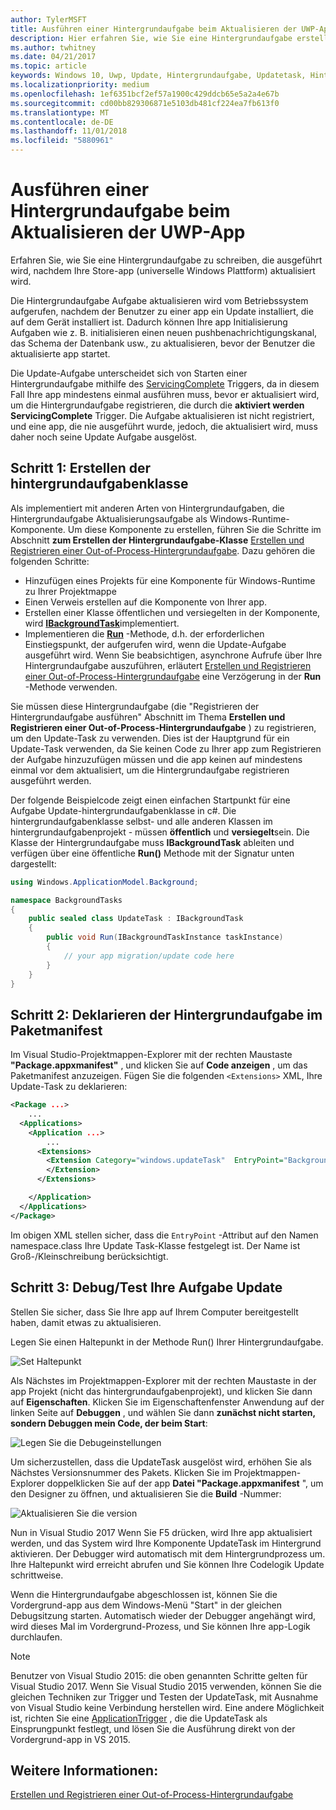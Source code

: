 ```yaml
---
author: TylerMSFT
title: Ausführen einer Hintergrundaufgabe beim Aktualisieren der UWP-App
description: Hier erfahren Sie, wie Sie eine Hintergrundaufgabe erstellen, die ausgeführt wird, wenn die Store-App Ihrer Universellen Windows-Plattform (UWP) aktualisiert wird.
ms.author: twhitney
ms.date: 04/21/2017
ms.topic: article
keywords: Windows 10, Uwp, Update, Hintergrundaufgabe, Updatetask, Hintergrundaufgabe
ms.localizationpriority: medium
ms.openlocfilehash: 1ef6351bcf2ef57a1900c429ddcb65e5a2a4e67b
ms.sourcegitcommit: cd00bb829306871e5103db481cf224ea7fb613f0
ms.translationtype: MT
ms.contentlocale: de-DE
ms.lasthandoff: 11/01/2018
ms.locfileid: "5880961"
---
```

# <a name="run-a-background-task-when-your-uwp-app-is-updated"></a>Ausführen einer Hintergrundaufgabe beim Aktualisieren der UWP-App

Erfahren Sie, wie Sie eine Hintergrundaufgabe zu schreiben, die ausgeführt wird, nachdem Ihre Store-app (universelle Windows Plattform) aktualisiert wird.

Die Hintergrundaufgabe Aufgabe aktualisieren wird vom Betriebssystem aufgerufen, nachdem der Benutzer zu einer app ein Update installiert, die auf dem Gerät installiert ist. Dadurch können Ihre app Initialisierung Aufgaben wie z. B. initialisieren einen neuen pushbenachrichtigungskanal, das Schema der Datenbank usw., zu aktualisieren, bevor der Benutzer die aktualisierte app startet.

Die Update-Aufgabe unterscheidet sich von Starten einer Hintergrundaufgabe mithilfe des [ServicingComplete](https://docs.microsoft.com/uwp/api/Windows.ApplicationModel.Background.SystemTriggerType) Triggers, da in diesem Fall Ihre app mindestens einmal ausführen muss, bevor er aktualisiert wird, um die Hintergrundaufgabe registrieren, die durch die **aktiviert werden ServicingComplete** Trigger.  Die Aufgabe aktualisieren ist nicht registriert, und eine app, die nie ausgeführt wurde, jedoch, die aktualisiert wird, muss daher noch seine Update Aufgabe ausgelöst.

## <a name="step-1-create-the-background-task-class"></a>Schritt 1: Erstellen der hintergrundaufgabenklasse

Als implementiert mit anderen Arten von Hintergrundaufgaben, die Hintergrundaufgabe Aktualisierungsaufgabe als Windows-Runtime-Komponente. Um diese Komponente zu erstellen, führen Sie die Schritte im Abschnitt **zum Erstellen der Hintergrundaufgabe-Klasse** [Erstellen und Registrieren einer Out-of-Process-Hintergrundaufgabe](https://docs.microsoft.com/windows/uwp/launch-resume/create-and-register-a-background-task). Dazu gehören die folgenden Schritte:

- Hinzufügen eines Projekts für eine Komponente für Windows-Runtime zu Ihrer Projektmappe
- Einen Verweis erstellen auf die Komponente von Ihrer app.
- Erstellen einer Klasse öffentlichen und versiegelten in der Komponente, wird [**IBackgroundTask**](https://msdn.microsoft.com/library/windows/apps/br224794)implementiert.
- Implementieren die [**Run**](https://msdn.microsoft.com/library/windows/apps/br224811) -Methode, d.h. der erforderlichen Einstiegspunkt, der aufgerufen wird, wenn die Update-Aufgabe ausgeführt wird. Wenn Sie beabsichtigen, asynchrone Aufrufe über Ihre Hintergrundaufgabe auszuführen, erläutert [Erstellen und Registrieren einer Out-of-Process-Hintergrundaufgabe](https://docs.microsoft.com/windows/uwp/launch-resume/create-and-register-a-background-task) eine Verzögerung in der **Run** -Methode verwenden.

Sie müssen diese Hintergrundaufgabe (die "Registrieren der Hintergrundaufgabe ausführen" Abschnitt im Thema **Erstellen und Registrieren einer Out-of-Process-Hintergrundaufgabe** ) zu registrieren, um den Update-Task zu verwenden. Dies ist der Hauptgrund für ein Update-Task verwenden, da Sie keinen Code zu Ihrer app zum Registrieren der Aufgabe hinzuzufügen müssen und die app keinen auf mindestens einmal vor dem aktualisiert, um die Hintergrundaufgabe registrieren ausgeführt werden.

Der folgende Beispielcode zeigt einen einfachen Startpunkt für eine Aufgabe Update-hintergrundaufgabenklasse in c#. Die hintergrundaufgabenklasse selbst- und alle anderen Klassen im hintergrundaufgabenprojekt - müssen **öffentlich** und **versiegelt**sein. Die Klasse der Hintergrundaufgabe muss **IBackgroundTask** ableiten und verfügen über eine öffentliche **Run()** Methode mit der Signatur unten dargestellt:

```cs
using Windows.ApplicationModel.Background;

namespace BackgroundTasks
{
    public sealed class UpdateTask : IBackgroundTask
    {
        public void Run(IBackgroundTaskInstance taskInstance)
        {
            // your app migration/update code here
        }
    }
}
```

## <a name="step-2-declare-your-background-task-in-the-package-manifest"></a>Schritt 2: Deklarieren der Hintergrundaufgabe im Paketmanifest

Im Visual Studio-Projektmappen-Explorer mit der rechten Maustaste **"Package.appxmanifest"** , und klicken Sie auf **Code anzeigen** , um das Paketmanifest anzuzeigen. Fügen Sie die folgenden `<Extensions>` XML, Ihre Update-Task zu deklarieren:

```XML
<Package ...>
    ...
  <Applications>  
    <Application ...>  
        ...
      <Extensions>  
        <Extension Category="windows.updateTask"  EntryPoint="BackgroundTasks.UpdateTask">  
        </Extension>  
      </Extensions>

    </Application>  
  </Applications>  
</Package>
```

Im obigen XML stellen sicher, dass die `EntryPoint` -Attribut auf den Namen namespace.class Ihre Update Task-Klasse festgelegt ist. Der Name ist Groß-/Kleinschreibung berücksichtigt.

## <a name="step-3-debugtest-your-update-task"></a>Schritt 3: Debug/Test Ihre Aufgabe Update

Stellen Sie sicher, dass Sie Ihre app auf Ihrem Computer bereitgestellt haben, damit etwas zu aktualisieren.

Legen Sie einen Haltepunkt in der Methode Run() Ihrer Hintergrundaufgabe.

![Set Haltepunkt](images/run-func-breakpoint.png)

Als Nächstes im Projektmappen-Explorer mit der rechten Maustaste in der app Projekt (nicht das hintergrundaufgabenprojekt), und klicken Sie dann auf **Eigenschaften**. Klicken Sie im Eigenschaftenfenster Anwendung auf der linken Seite auf **Debuggen** , und wählen Sie dann **zunächst nicht starten, sondern Debuggen mein Code, der beim Start**:

![Legen Sie die Debugeinstellungen](images/do-not-launch-but-debug.png)

Um sicherzustellen, dass die UpdateTask ausgelöst wird, erhöhen Sie als Nächstes Versionsnummer des Pakets. Klicken Sie im Projektmappen-Explorer doppelklicken Sie auf der app **Datei "Package.appxmanifest** ", um den Designer zu öffnen, und aktualisieren Sie die **Build** -Nummer:

![Aktualisieren Sie die version](images/bump-version.png)

Nun in Visual Studio 2017 Wenn Sie F5 drücken, wird Ihre app aktualisiert werden, und das System wird Ihre Komponente UpdateTask im Hintergrund aktivieren. Der Debugger wird automatisch mit dem Hintergrundprozess um. Ihre Haltepunkt wird erreicht abrufen und Sie können Ihre Codelogik Update schrittweise.

Wenn die Hintergrundaufgabe abgeschlossen ist, können Sie die Vordergrund-app aus dem Windows-Menü "Start" in der gleichen Debugsitzung starten. Automatisch wieder der Debugger angehängt wird, wird dieses Mal im Vordergrund-Prozess, und Sie können Ihre app-Logik durchlaufen.

> [!NOTE]
> Benutzer von Visual Studio 2015: die oben genannten Schritte gelten für Visual Studio 2017. Wenn Sie Visual Studio 2015 verwenden, können Sie die gleichen Techniken zur Trigger und Testen der UpdateTask, mit Ausnahme von Visual Studio keine Verbindung herstellen wird. Eine andere Möglichkeit ist, richten Sie eine [ApplicationTrigger](https://docs.microsoft.com/windows/uwp/launch-resume/trigger-background-task-from-app) , die die UpdateTask als Einsprungpunkt festlegt, und lösen Sie die Ausführung direkt von der Vordergrund-app in VS 2015.

## <a name="see-also"></a>Weitere Informationen:

[Erstellen und Registrieren einer Out-of-Process-Hintergrundaufgabe](https://docs.microsoft.com/windows/uwp/launch-resume/create-and-register-a-background-task)

